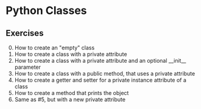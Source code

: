 # Python Classes
## Exercises
0. How to create an "empty" class
1. How to create a class with a private attribute
2. How to create a class with a private attribute and an optional \_\_init\_\_ parameter
3. How to create a class with a public method, that uses a private attribute
4. How to create a getter and setter for a private instance attribute of a class
5. How to create a method that prints the object
6. Same as #5, but with a new private attribute
